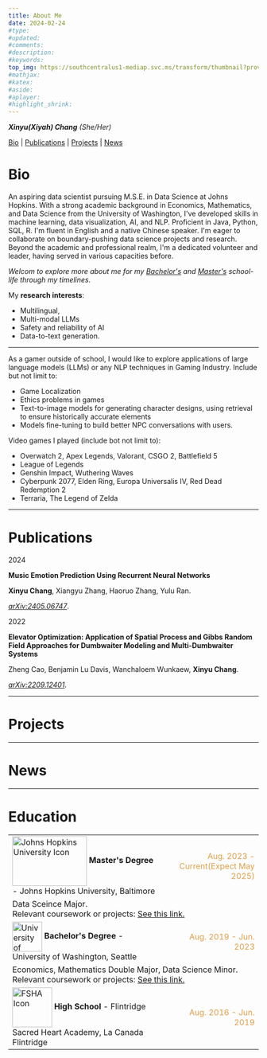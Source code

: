```yaml
---
title: About Me
date: 2024-02-24
#type:
#updated:
#comments:
#description:
#keywords:
top_img: https://southcentralus1-mediap.svc.ms/transform/thumbnail?provider=spo&farmid=194104&inputFormat=jpg&cs=MDAwMDAwMDAtMDAwMC0wMDAwLTAwMDAtMDAwMDQ4MTcxMGE0fFNQTw&docid=https%3A%2F%2Fmy.microsoftpersonalcontent.com%2F_api%2Fv2.0%2Fdrives%2Fb!lgDRtVPFwESrOV6c2fj1T1aP4IG-6XRHvBbZy2YMSxeqX66FQ-GvT7Dk5Hhl9YxP%2Fitems%2F01RAW3ZUB4PAVXOE24CFCKMNDSIR56UFAB%3Ftempauth%3Dv1e.eyJzaXRlaWQiOiJiNWQxMDA5Ni1jNTUzLTQ0YzAtYWIzOS01ZTljZDlmOGY1NGYiLCJhcHBpZCI6IjAwMDAwMDAwLTAwMDAtMDAwMC0wMDAwLTAwMDA0ODE3MTBhNCIsImF1ZCI6IjAwMDAwMDAzLTAwMDAtMGZmMS1jZTAwLTAwMDAwMDAwMDAwMC9teS5taWNyb3NvZnRwZXJzb25hbGNvbnRlbnQuY29tQDkxODgwNDBkLTZjNjctNGM1Yi1iMTEyLTM2YTMwNGI2NmRhZCIsImV4cCI6IjE3MjIyMjIwMDAifQ.Qc-37qrnWVnTRJaM2EVolZz-3yC-Vv-rwobq0hglgP61S_1spWkdFbCsLdNiCYcrKRdZlyX5LWkZJXYIS2xvNfR15HIKv5OWZxH40lbNReRukcGBFy43pWGT-nI3Izj8LP0lhBbNDglxowbY7WL4aqrrcoSn5EseJhu5RixElUC0H-FyC22xssfN-ISRamFRZH7rgwbN8p7iouxKqRJ2y_yWWIE3yl79YLFis8T-yycKfxMxyWVWK7kk1TR-lZBnIMpFXbHWoR1F8ugctcKmAvbAfhrqV-9Za8dBgFxzIg9tgW3EkB_MunsNqRIGAjyquKk92ScptKPCKaexUMPeK21pkRaQRfBWwIuaRpbBeDU.SQ4tqwHYeuDTwe77nL_193I3bt-woBcMLyvPX60x8c0%26version%3DPublished&cb=63857800192&encodeFailures=1&width=2856&height=1392
#mathjax:
#katex:
#aside:
#aplayer:
#highlight_shrink:
---
```

<i>**Xinyu(Xiyah) Chang** (She/Her)</i>

[Bio](#Bio)  |  [Publications](#Publications)  |  [Projects](#Projects)  |  [News](#News) 

# Bio

An aspiring data scientist pursuing M.S.E. in Data Science at Johns Hopkins. With a strong academic background in Economics, Mathematics, and Data Science from the University of Washington, I've developed skills in machine learning, data visualization, AI, and NLP. Proficient in Java, Python, SQL, R. I'm fluent in English and a native Chinese speaker. I'm eager to collaborate on boundary-pushing data science projects and research. Beyond the academic and professional realm, I'm a dedicated volunteer and leader, having served in various capacities before.

<i>Welcom to explore more about me for my <a href="https://xiyahc.github.io/UndergradUW/">Bachelor's</a> and <a href="https://xiyahc.github.io/GradJHU/">Master's</a> school-life through my timelines.</i>

My **research interests**: 

- Multilingual, 
- Multi-modal LLMs
- Safety and reliability of AI
- Data-to-text generation.

---

As a gamer outside of school, I would like to explore applications of large language models (LLMs) or any NLP techniques in Gaming Industry. Include but not limit to:

- Game Localization
- Ethics problems in games
- Text-to-image models for generating character designs, using retrieval to ensure historically accurate elements
- Models fine-tuning to build better NPC conversations with users.

Video games I played (include bot not limit to):

- Overwatch 2, Apex Legends, Valorant, CSGO 2, Battlefield 5
- League of Legends
- Genshin Impact, Wuthering Waves
- Cyberpunk 2077, Elden Ring, Europa Universalis IV, Red Dead Redemption 2
- Terraria, The Legend of Zelda

---

# Publications

2024

<b>Music Emotion Prediction Using Recurrent Neural Networks</b>

<b>Xinyu Chang</b>, Xiangyu Zhang, Haoruo Zhang, Yulu Ran.

<a href="https://arxiv.org/abs/2405.06747"><i>arXiv:2405.06747</i></a>.


2022

<b>Elevator Optimization: Application of Spatial Process and Gibbs Random Field Approaches for Dumbwaiter Modeling and Multi-Dumbwaiter Systems</b>

Zheng Cao, Benjamin Lu Davis, Wanchaloem Wunkaew, <b>Xinyu Chang</b>.

<a href="https://arxiv.org/abs/2209.12401"><i>arXiv:2209.12401</i></a>.


---

# Projects

---

# News

---

# Education

<table>
<!-- masters -->
<tr><td>
<img src="https://brand.jhu.edu/assets/uploads/sites/5/2014/06/university_logo_small_vertical_blue.png" alt="Johns Hopkins University Icon" style="width: 150px; height: 100px; vertical-align:middle;"> <b>Master's Degree</b> - Johns Hopkins University, Baltimore</td><td align="right" style="color: #DE9E48;">Aug. 2023 - Current(Expect May 2025)</td></tr>
<tr><td colspan="2">Data Sceince Major.<br>Relevant coursework or projects: <a href="https://xiyahc.github.io/GradJHU/">See this link.</a> </td></tr>

<!-- bachelors -->
<tr><td>
<img src="https://upload.wikimedia.org/wikipedia/en/thumb/5/58/University_of_Washington_seal.svg/1200px-University_of_Washington_seal.svg.png" alt="University of Washington Icon" style="width: 60px; height: 60px; vertical-align:middle;"> <b>Bachelor's Degree</b> - University of Washington, Seattle</td><td align="right" style="color: #DE9E48;">Aug. 2019 - Jun. 2023</td></tr>
<tr><td colspan="2">Economics, Mathematics Double Major, Data Science Minor.<br>Relevant coursework or projects: <a href="https://xiyahc.github.io/UndergradUW/">See this link.</a> </td></tr>

<!-- high school -->
<tr><td>
<img src="https://upload.wikimedia.org/wikipedia/commons/thumb/2/24/Flintridge_Sacred_Heart_Academy_logo.jpg/250px-Flintridge_Sacred_Heart_Academy_logo.jpg" alt="FSHA Icon" style="width: 80px; height: 80px; vertical-align:middle;"> <b>High School</b> - Flintridge Sacred Heart Academy, La Canada Flintridge</td><td align="right" style="color: #DE9E48;">Aug. 2016 - Jun. 2019</td></tr>

</table>

